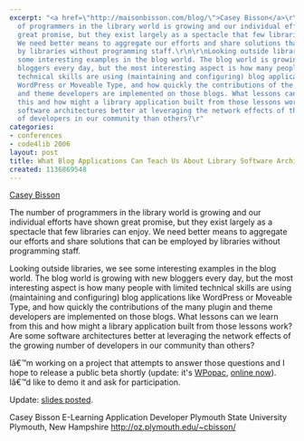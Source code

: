 ```yaml
---
excerpt: "<a href=\"http://maisonbisson.com/blog/\">Casey Bisson</a>\r\n\r\nThe number
  of programmers in the library world is growing and our individual efforts have shown
  great promise, but they exist largely as a spectacle that few libraries can enjoy.
  We need better means to aggregate our efforts and share solutions that can be employed
  by libraries without programming staff.\r\n\r\nLooking outside libraries, we see
  some interesting examples in the blog world. The blog world is growing with new
  bloggers every day, but the most interesting aspect is how many people with limited
  technical skills are using (maintaining and configuring) blog applications like
  WordPress or Moveable Type, and how quickly the contributions of the many plugin
  and theme developers are implemented on those blogs. What lessons can we learn from
  this and how might a library application built from those lessons work? Are some
  software architectures better at leveraging the network effects of the growing number
  of developers in our community than others?\r"
categories:
- conferences
- code4lib 2006
layout: post
title: What Blog Applications Can Teach Us About Library Software Architecture
created: 1136869548
---
```

<a href="http://maisonbisson.com/blog/">Casey Bisson</a>

The number of programmers in the library world is growing and our individual efforts have shown great promise, but they exist largely as a spectacle that few libraries can enjoy. We need better means to aggregate our efforts and share solutions that can be employed by libraries without programming staff.

Looking outside libraries, we see some interesting examples in the blog world. The blog world is growing with new bloggers every day, but the most interesting aspect is how many people with limited technical skills are using (maintaining and configuring) blog applications like WordPress or Moveable Type, and how quickly the contributions of the many plugin and theme developers are implemented on those blogs. What lessons can we learn from this and how might a library application built from those lessons work? Are some software architectures better at leveraging the network effects of the growing number of developers in our community than others?

Iâ€™m working on a project that attempts to answer those questions and I hope to release a public beta shortly (update: it's <a href="http://maisonbisson.com/blog/post/11133/">WPopac</a>, <a href="http://www.plymouth.edu/library/opac/search/joe+monninger">online now</a>). Iâ€™d like to demo it and ask for participation.

Update: <a href="http://homepage.mac.com/misterbisson/Presentations/code4lib-2006Feb17.mov">slides posted</a>.

Casey Bisson
E-Learning Application Developer
Plymouth State University
Plymouth, New Hampshire
http://oz.plymouth.edu/~cbisson/
